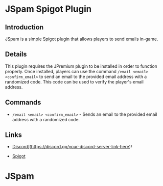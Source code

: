 # JSpam Spigot Plugin

## Introduction
JSpam is a simple Spigot plugin that allows players to send emails in-game.

## Details
This plugin requires the JPremium plugin to be installed in order to function properly. Once installed, players can use the command `/email <email> <confirm_email>` to send an email to the provided email address with a randomized code. This code can be used to verify the player's email address.

## Commands
- `/email <email> <confirm_email>` - Sends an email to the provided email address with a randomized code.

## Links
- [Discord](https://user-images.githubusercontent.com/64218536/229440900-d0d34e0d-eb69-4497-9f4a-2b017ac859a8.png)](https://discord.gg/your-discord-server-link-here)!

- [Spigot](https://user-images.githubusercontent.com/64218536/229476355-c7360801-3628-44bc-a64c-57a597f6ace2.png)


# JSpam
